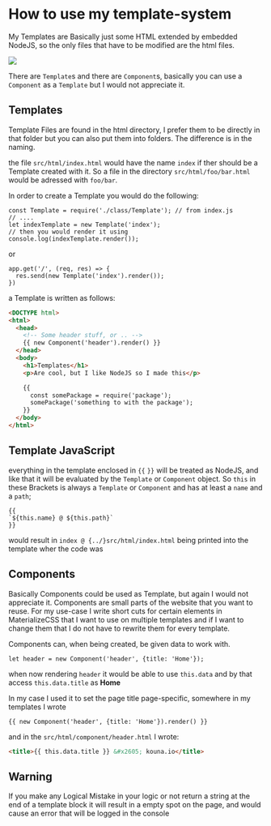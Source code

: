 # How to use my template-system

My Templates are Basically just some HTML extended by embedded NodeJS, so the only files that have to be modified are the html files.

![](https://puu.sh/AsNXr/982248aef9.png)

There are `Template`s and there are `Component`s, basically you can use a `Component` as a `Template` but I would not appreciate it.

## Templates

Template Files are found in the html directory, I prefer them to be directly in that folder but you can also put them into folders. The difference is in the naming.

the file `src/html/index.html` would have the name `index` if ther should be a Template created with it. So a file in the directory `src/html/foo/bar.html` would be adressed with `foo/bar`.

In order to create a Template you would do the following:
```JS
const Template = require('./class/Template'); // from index.js
// ....
let indexTemplate = new Template('index');
// then you would render it using
console.log(indexTemplate.render());
```
or
```JS
app.get('/', (req, res) => {
  res.send(new Template('index').render());
})
```

a Template is written as follows:

```HTML
<DOCTYPE html>
<html>
  <head>
    <!-- Some header stuff, or .. -->
    {{ new Component('header').render() }}
  </head>
  <body>
    <h1>Templates</h1>
    <p>Are cool, but I like NodeJS so I made this</p>

    {{
      const somePackage = require('package');
      somePackage('something to with the package');
    }}
  </body>
</html>
```

## Template JavaScript

everything in the template enclosed in `{{` `}}` will be treated as NodeJS, and like that it will be evaluated by the `Template` or `Component` object. So `this` in these Brackets is always a `Template` or `Component` and has at least a `name` and a `path`;

```JS
{{
`${this.name} @ ${this.path}`
}}
```

would result in `index @ {../}src/html/index.html` being printed into the template wher the code was

## Components

Basically Components could be used as Template, but again I would not appreciate it. Components are small parts of the website that you want to reuse. For my use-case I write short cuts for certain elements in MaterializeCSS that I want to use on multiple templates and if I want to change them that I do not have to rewrite them for every template.

Components can, when being created, be given data to work with.

```JS
let header = new Component('header', {title: 'Home'});
```

when now rendering `header` it would be able to use `this.data` and by that access `this.data.title` as **Home**

In my case I used it to set the page title page-specific,
somewhere in my templates I wrote

```JS
{{ new Component('header', {title: 'Home'}).render() }}
```

and in the `src/html/component/header.html` I wrote:
```HTML
<title>{{ this.data.title }} &#x2605; kouna.io</title>
```

## Warning

If you make any Logical Mistake in your logic or not return a string at the end of a template block it will result in a empty spot on the page, and would cause an error that will be logged in the console
